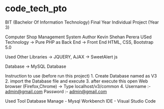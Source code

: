 # code_tech_pto
BIT (Bachelor Of Information Technology)
Final Year Individual Project (Year 3)

Computer Shop Management System
Author Kevin Shehan Perera
USed Technology 
    -> Pure PHP as Back End
    -> Front End HTML, CSS, Bootstrap 5.0

Used Other Libraries
    -> JQUERY, AJAX
    -> SweetAlert js

Database
    -> MySQL Database

Instruction to use
(before run this project)
    1. Create Database named as V3
    2. import the Database file and execute
    3. after execute this open Web browser (Firefox,Chrome) -> Type
        localhost/v3/common
    4. Username :- admin@gmail.com
       Password :- admin@gmail.com

Used Tool
Database Manage - Mysql Workbench
IDE - Visual Studio Code
